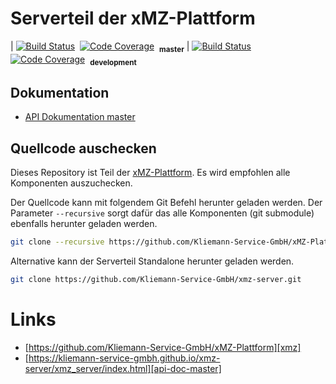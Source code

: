 # Serverteil der xMZ-Plattform

|&nbsp;[![Build Status](https://travis-ci.org/Kliemann-Service-GmbH/xmz-server.svg?branch=master)](https://travis-ci.org/Kliemann-Service-GmbH/xmz-server)
&nbsp;[![Code Coverage](https://codecov.io/gh/Kliemann-Service-GmbH/xmz-server/branch/master/graph/badge.svg)](https://codecov.io/gh/Kliemann-Service-GmbH/xmz-server)
&nbsp;<sub>**master**</sub>
|&nbsp;[![Build Status](https://travis-ci.org/Kliemann-Service-GmbH/xmz-server.svg?branch=development)](https://travis-ci.org/Kliemann-Service-GmbH/xmz-server)
&nbsp;[![Code Coverage](https://codecov.io/gh/Kliemann-Service-GmbH/xmz-server/branch/development/graph/badge.svg)](https://codecov.io/gh/Kliemann-Service-GmbH/xmz-server)
&nbsp;<sub>**development**</sub>

## Dokumentation

- [API Dokumentation master][api-doc-master]

## Quellcode auschecken

Dieses Repository ist Teil der [xMZ-Plattform][xmz]. Es wird empfohlen alle Komponenten
auszuchecken.

Der Quellcode kann mit folgendem Git Befehl herunter geladen werden.
Der Parameter `--recursive` sorgt dafür das alle Komponenten (git submodule)
ebenfalls herunter geladen werden.

```bash
git clone --recursive https://github.com/Kliemann-Service-GmbH/xMZ-Plattform.git
```

Alternative kann der Serverteil Standalone herunter geladen werden.

```bash
git clone https://github.com/Kliemann-Service-GmbH/xmz-server.git
```



# Links

- [https://github.com/Kliemann-Service-GmbH/xMZ-Plattform][xmz]
- [https://kliemann-service-gmbh.github.io/xmz-server/xmz_server/index.html][api-doc-master]


[xmz]: https://github.com/Kliemann-Service-GmbH/xMZ-Plattform
[xmz-server]: https://github.com/Kliemann-Service-GmbH/xmz-server
[api-doc-master]: https://kliemann-service-gmbh.github.io/xmz-server/xmz_server/index.html
